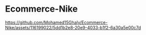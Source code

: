 # Ecommerce-Nike

https://github.com/Mohamed15Ghaly/Ecommerce-Nike/assets/116199022/5dd1b2e8-20e9-4033-b1f2-6a30a5e00c7d

